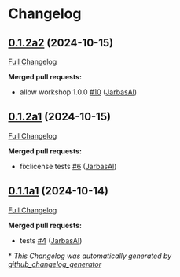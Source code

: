 # Changelog

## [0.1.2a2](https://github.com/OpenVoiceOS/ovos-padatious-pipeline-plugin/tree/0.1.2a2) (2024-10-15)

[Full Changelog](https://github.com/OpenVoiceOS/ovos-padatious-pipeline-plugin/compare/0.1.2a1...0.1.2a2)

**Merged pull requests:**

- allow workshop 1.0.0 [\#10](https://github.com/OpenVoiceOS/ovos-padatious-pipeline-plugin/pull/10) ([JarbasAl](https://github.com/JarbasAl))

## [0.1.2a1](https://github.com/OpenVoiceOS/ovos-padatious-pipeline-plugin/tree/0.1.2a1) (2024-10-15)

[Full Changelog](https://github.com/OpenVoiceOS/ovos-padatious-pipeline-plugin/compare/0.1.1a1...0.1.2a1)

**Merged pull requests:**

- fix:license tests [\#6](https://github.com/OpenVoiceOS/ovos-padatious-pipeline-plugin/pull/6) ([JarbasAl](https://github.com/JarbasAl))

## [0.1.1a1](https://github.com/OpenVoiceOS/ovos-padatious-pipeline-plugin/tree/0.1.1a1) (2024-10-14)

[Full Changelog](https://github.com/OpenVoiceOS/ovos-padatious-pipeline-plugin/compare/0.1.0...0.1.1a1)

**Merged pull requests:**

- tests [\#4](https://github.com/OpenVoiceOS/ovos-padatious-pipeline-plugin/pull/4) ([JarbasAl](https://github.com/JarbasAl))



\* *This Changelog was automatically generated by [github_changelog_generator](https://github.com/github-changelog-generator/github-changelog-generator)*
